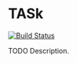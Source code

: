 # TASk

[![Build Status](https://travis-ci.org/normenmueller/TASk.png)](https://travis-ci.org/normenmueller/TASk)

TODO Description.

[modeline]: # ( vim: set ft=markdown fenc=utf-8 spell spl=en_us,de: )